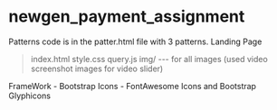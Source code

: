 # newgen_payment_assignment
Patterns code is in the patter.html file with 3 patterns.
Landing Page 
  > index.html
  > style.css
  > query.js
  > img/ --- for all images (used video screenshot images for video slider)
  
FrameWork - Bootstrap
Icons - FontAwesome Icons and Bootstrap Glyphicons

  
